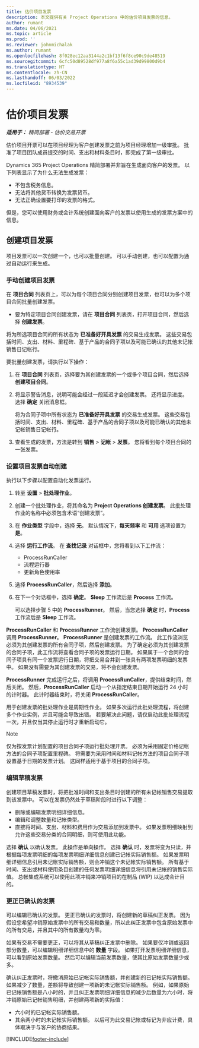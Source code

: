```yaml
---
title: 估价项目发票
description: 本文提供有关 Project Operations 中的估价项目发票的信息。
author: rumant
ms.date: 04/06/2021
ms.topic: article
ms.prod: ''
ms.reviewer: johnmichalak
ms.author: rumant
ms.openlocfilehash: 8f028ec12aa3144a2c1bf13f6f8ce90c9de48519
ms.sourcegitcommit: 6cfc50d89528df977a8f6a55c1ad39d99800d9b4
ms.translationtype: HT
ms.contentlocale: zh-CN
ms.lasthandoff: 06/03/2022
ms.locfileid: "8934539"
---
```

# <a name="proforma-project-invoices"></a>估价项目发票

_**适用于：** 精简部署 - 估价交易开票_

估价项目开票可以在项目经理为客户创建发票之前为项目经理增加一级审批。 批准了项目团队成员提交的时间、支出和材料条目时，即完成了第一级审批。

Dynamics 365 Project Operations 精简部署并非旨在生成面向客户的发票。 以下列表显示了为什么无法生成发票：

- 不包含税务信息。
- 无法将其他货币转换为发票货币。
- 无法正确设置要打印的发票的格式。

但是，您可以使用财务或会计系统创建面向客户的发票以使用生成的发票方案中的信息。

## <a name="creating-project-invoices"></a>创建项目发票

项目发票可以一次创建一个，也可以批量创建。 可以手动创建，也可以配置为通过自动运行来生成。

### <a name="manually-create-project-invoices"></a>手动创建项目发票 

在 **项目合同** 列表页上，可以为每个项目合同分别创建项目发票，也可以为多个项目合同批量创建发票。

   - 要为特定项目合同创建发票，请在 **项目合同** 列表页，打开项目合同，然后选择 **创建发票**。

   将为所选项目合同的所有状态为 **已准备好开具发票** 的交易生成发票。 这些交易包括时间、支出、材料、里程碑、基于产品的合同子项以及可能已确认的其他未记帐销售日记帐行。

要批量创建发票，请执行以下操作：

1. 在 **项目合同** 列表页，选择要为其创建发票的一个或多个项目合同，然后选择 **创建项目合同**。
2. 将显示警告消息，说明可能会经过一段延迟才会创建发票。 还将显示进度。 选择 **确定** 关闭消息框。

   将为合同子项中所有状态为 **已准备好开具发票** 的交易生成发票。 这些交易包括时间、支出、材料、里程碑、基于产品的合同子项以及可能已确认的其他未记帐销售日记帐行。

3. 查看生成的发票，方法是转到 **销售** \> **记帐** \> **发票**。 您将看到每个项目合同的一张发票。

### <a name="set-up-automated-creation-of-project-invoices"></a>设置项目发票自动创建 

执行以下步骤以配置自动化发票运行。

1. 转至 **设置** \> **批处理作业**。
2. 创建一个批处理作业，将其命名为 **Project Operations 创建发票**。 此批处理作业的名称中必须包含术语“创建发票”。
3. 在 **作业类型** 字段中，选择 **无**。 默认情况下，**每天频率** 和 **可用** 选项设置为 **是**。
4. 选择 **运行工作流**。 在 **查找记录** 对话框中，您将看到以下工作流：

    - ProcessRunCaller
    - 流程运行器
    - 更新角色使用率

5. 选择 **ProcessRunCaller**，然后选择 **添加**。
6. 在下一个对话框中，选择 **确定**。 **Sleep** 工作流后是 **Process** 工作流。

    可以选择步骤 5 中的 **ProcessRunner**。 然后，当您选择 **确定** 时，**Process** 工作流后是 **Sleep** 工作流。

**ProcessRunCaller** 和 **ProcessRunner** 工作流创建发票。 **ProcessRunCaller** 调用 **ProcessRunner**。 **ProcessRunner** 是创建发票的工作流。 此工作流浏览必须为其创建发票的所有合同子项，然后创建发票。 为了确定必须为其创建发票的合同子项，此工作流将查看合同子项的发票运行日期。 如果属于一个合同的合同子项具有同一个发票运行日期，将把交易合并到一张具有两项发票明细的发票中。 如果没有需要为其创建发票的交易，将不会创建发票。

**ProcessRunner** 完成运行之后，将调用 **ProcessRunCaller**，提供结束时间，然后关闭。 然后，**ProcessRunCaller** 启动一个从指定结束日期开始运行 24 小时的计时器。 此计时器结束时，将关闭 **ProcessRunCaller**。

用于创建发票的批处理作业是周期性作业。 如果多次运行此批处理流程，将创建多个作业实例，并且可能会导致出错。 若要解决此问题，请仅启动此批处理流程一次，并且仅当其停止运行时才重新启动它。

> [!NOTE]
> 仅为按发票计划配置的项目合同子项运行批处理开票。 必须为采用固定价格记帐方法的合同子项配置里程碑。 将需要为采用时间和材料记帐方法的项目合同子项设置基于日期的发票计划。 这同样适用于基于项目的合同子项。      
 
### <a name="edit-a-draft-invoice"></a>编辑草稿发票

创建项目草稿发票时，将把批准时间和支出条目时创建的所有未记帐销售交易提取到该发票中。 可以在发票仍然处于草稿阶段时进行以下调整：

- 删除或编辑发票明细详细信息。
- 编辑和调整数量和记帐类型。
- 直接将时间、支出、材料和费用作为交易添加到发票中。 如果发票明细映射到允许这些交易分类的合同明细，则可使用此功能。

选择 **确认** 以确认发票。 此操作是单向操作。 选择 **确认** 时，发票将变为只读，并根据每项发票明细的每项发票明细详细信息创建已记帐实际销售额。 如果发票明细详细信息引用未记帐实际销售额，则会冲销这个未记帐实际销售额。 所有基于时间、支出或材料使用条目创建的任何发票明细详细信息将引用未记帐的销售实际值。 总帐集成系统可以使用此项冲销来冲销项目的在制品 (WIP) 以达成会计目的。

### <a name="correct-a-confirmed-invoice"></a>更正已确认的发票

可以编辑已确认的发票。 更正已确认的发票时，将创建新的草稿纠正发票。 因为假设您希望冲销原始发票中的所有交易和数量，所以此纠正发票中包含原始发票中的所有交易，并且其中的所有数量均为零。

如果有交易不需要更正，可以将其从草稿纠正发票中删除。 如果要仅冲销或返回部分数量，可以编辑明细详细信息中的 **数量** 字段。 如果打开发票明细详细信息，可以看到原始发票数量。 然后可以编辑当前发票数量，使其比原始发票数量少或多。

确认纠正发票时，将撤消原始已记帐实际销售额，并创建新的已记帐实际销售额。 如果减少了数量，差额将导致创建一项新的未记帐实际销售额。 例如，如果原始已记帐销售额是八小时的，并且纠正发票明细详细信息的减少后数量为六小时，将冲销原始已记帐销售明细，并创建两项新的实际值：

- 六小时的已记帐实际销售额。
- 其余两小时的未记帐实际销售额。 以后可为此交易记帐或标记为非应计费，具体取决于与客户的协商结果。



[!INCLUDE[footer-include](../../includes/footer-banner.md)]
